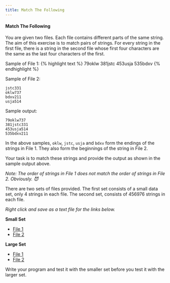 ```yaml
---
title: Match The Following
---
```


#### Match The Following

You are given two files. Each file contains different parts of the same string. The aim of this exercise is to match pairs of strings. For every string in the first file, there is a string in the second file whose first four characters are the same as the last four characters of the first.

Sample of File 1:
{% highlight text %}
79oklw
381jstc
453usja
535bdxv
{% endhighlight %}

Sample of File 2:
```
jstc331
oklw737
bdxv211
usja514
```

Sample output:
```
79oklw737
381jstc331
453usja514
535bdxv211
```

In the above samples, `oklw`, `jstc`, `usja` and `bdxv` form the endings of the strings in File 1. They also form the beginnings of the string in File 2.

Your task is to match these strings and provide the output as shown in the sample output above.

_Note: The order of strings in File 1 does not match the order of strings in File 2. Obviously. :smiling_imp:_

There are two sets of files provided. The first set consists of a small data set, only 4 strings in each file. The second set, consists of 456976 strings in each file.

_Right click and save as a text file for the links below._

**Small Set**
* [File 1](katas/data/match_small_1.txt)
* [File 2](katas/data/match_small_2.txt)

**Large Set**
* [File 1](katas/data/match_large_1.txt)
* [File 2](katas/data/match_large_2.txt)

Write your program and test it with the smaller set before you test it with the larger set.
